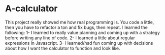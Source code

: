 # A-calculator
This project really showed me how real programming is. You code a little, then you have to refactor a ton and fix bugs, then repeat.
I learned the following:
1- I learned to really value planning and coming up with a strategy before writing any line of code.
2- I learned a little about regular expressions in Javascript.
3- I learned/had fun coming up with decisions about how I want the calculator to function and look like.
